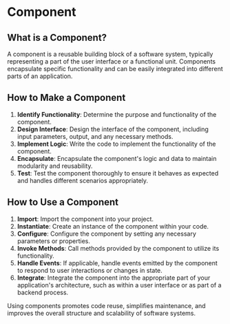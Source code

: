 # Component

## What is a Component?

A component is a reusable building block of a software system, typically representing a part of the user interface or a functional unit. Components encapsulate specific functionality and can be easily integrated into different parts of an application.

## How to Make a Component

1. **Identify Functionality**: Determine the purpose and functionality of the component.
2. **Design Interface**: Design the interface of the component, including input parameters, output, and any necessary methods.
3. **Implement Logic**: Write the code to implement the functionality of the component.
4. **Encapsulate**: Encapsulate the component's logic and data to maintain modularity and reusability.
5. **Test**: Test the component thoroughly to ensure it behaves as expected and handles different scenarios appropriately.

## How to Use a Component

1. **Import**: Import the component into your project.
2. **Instantiate**: Create an instance of the component within your code.
3. **Configure**: Configure the component by setting any necessary parameters or properties.
4. **Invoke Methods**: Call methods provided by the component to utilize its functionality.
5. **Handle Events**: If applicable, handle events emitted by the component to respond to user interactions or changes in state.
6. **Integrate**: Integrate the component into the appropriate part of your application's architecture, such as within a user interface or as part of a backend process.

Using components promotes code reuse, simplifies maintenance, and improves the overall structure and scalability of software systems.
